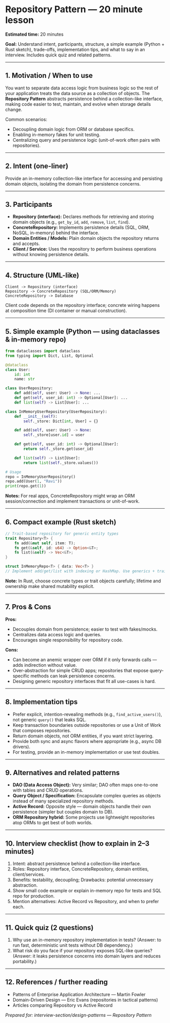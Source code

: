 # Repository Pattern — 20 minute lesson

**Estimated time:** 20 minutes

**Goal:** Understand intent, participants, structure, a simple example (Python + Rust sketch), trade-offs, implementation tips, and what to say in an interview. Includes quick quiz and related patterns.

---

## 1. Motivation / When to use

You want to separate data access logic from business logic so the rest of your application treats the data source as a collection of objects. The **Repository Pattern** abstracts persistence behind a collection-like interface, making code easier to test, maintain, and evolve when storage details change.

Common scenarios:
- Decoupling domain logic from ORM or database specifics.
- Enabling in-memory fakes for unit testing.
- Centralizing query and persistence logic (unit-of-work often pairs with repositories).

---

## 2. Intent (one-liner)

Provide an in-memory collection-like interface for accessing and persisting domain objects, isolating the domain from persistence concerns.

---

## 3. Participants

- **Repository (interface):** Declares methods for retrieving and storing domain objects (e.g., `get_by_id`, `add`, `remove`, `list`, `find`).
- **ConcreteRepository:** Implements persistence details (SQL, ORM, NoSQL, in-memory) behind the interface.
- **Domain Entities / Models:** Plain domain objects the repository returns and accepts.
- **Client / Service:** Uses the repository to perform business operations without knowing persistence details.

---

## 4. Structure (UML-like)

```
Client -> Repository (interface)
Repository -> ConcreteRepository (SQL/ORM/Memory)
ConcreteRepository -> Database
```

Client code depends on the repository interface; concrete wiring happens at composition time (DI container or manual construction).

---

## 5. Simple example (Python — using dataclasses & in-memory repo)

```python
from dataclasses import dataclass
from typing import Dict, List, Optional

@dataclass
class User:
    id: int
    name: str

class UserRepository:
    def add(self, user: User) -> None: ...
    def get(self, user_id: int) -> Optional[User]: ...
    def list(self) -> List[User]: ...

class InMemoryUserRepository(UserRepository):
    def __init__(self):
        self._store: Dict[int, User] = {}

    def add(self, user: User) -> None:
        self._store[user.id] = user

    def get(self, user_id: int) -> Optional[User]:
        return self._store.get(user_id)

    def list(self) -> List[User]:
        return list(self._store.values())

# Usage
repo = InMemoryUserRepository()
repo.add(User(1, "Ravi"))
print(repo.get(1))
```

**Notes:** For real apps, ConcreteRepository might wrap an ORM session/connection and implement transactions or unit-of-work.

---

## 6. Compact example (Rust sketch)

```rust
// Trait-based repository for generic entity types
trait Repository<T> {
    fn add(&mut self, item: T);
    fn get(&self, id: u64) -> Option<&T>;
    fn list(&self) -> Vec<&T>;
}

struct InMemoryRepo<T> { data: Vec<T> }
// Implement add/get/list with indexing or HashMap. Use generics + trait bounds for IDs.
```

**Note:** In Rust, choose concrete types or trait objects carefully; lifetime and ownership make shared mutability explicit.

---

## 7. Pros & Cons

**Pros:**
- Decouples domain from persistence; easier to test with fakes/mocks.
- Centralizes data access logic and queries.
- Encourages single responsibility for repository code.

**Cons:**
- Can become an anemic wrapper over ORM if it only forwards calls — adds indirection without value.
- Over-abstraction for simple CRUD apps; repositories that expose query-specific methods can leak persistence concerns.
- Designing generic repository interfaces that fit all use-cases is hard.

---

## 8. Implementation tips

- Prefer explicit, intention-revealing methods (e.g., `find_active_users()`), not generic `query()` that leaks SQL.
- Keep transaction boundaries outside repositories or use a Unit of Work that composes repositories.
- Return domain objects, not ORM entities, if you want strict layering.
- Provide both sync and async flavors where appropriate (e.g., async DB drivers).
- For testing, provide an in-memory implementation or use test doubles.

---

## 9. Alternatives and related patterns

- **DAO (Data Access Object):** Very similar; DAO often maps one-to-one with tables and CRUD operations.
- **Query Object / Specification:** Encapsulate complex queries as objects instead of many specialized repository methods.
- **Active Record:** Opposite style — domain objects handle their own persistence (simpler but couples domain to DB).
- **ORM Repository hybrid:** Some projects use lightweight repositories atop ORMs to get best of both worlds.

---

## 10. Interview checklist (how to explain in 2–3 minutes)

1. Intent: abstract persistence behind a collection-like interface.
2. Roles: Repository interface, ConcreteRepository, domain entities, client/services.
3. Benefits: testability, decoupling; Drawbacks: potential unnecessary abstraction.
4. Show small code example or explain in-memory repo for tests and SQL repo for production.
5. Mention alternatives: Active Record vs Repository, and when to prefer each.

---

## 11. Quick quiz (2 questions)

1. Why use an in-memory repository implementation in tests? (Answer: to run fast, deterministic unit tests without DB dependency.)
2. What risk do you face if your repository exposes SQL-like queries? (Answer: it leaks persistence concerns into domain layers and reduces portability.)

---

## 12. References / further reading
- Patterns of Enterprise Application Architecture — Martin Fowler
- Domain-Driven Design — Eric Evans (repositories in tactical patterns)
- Articles comparing Repository vs Active Record

*Prepared for: interview-section/design-patterns — Repository Pattern*